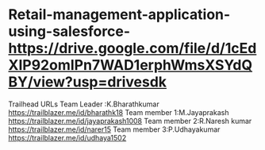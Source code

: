 # Retail-management-application-using-salesforce-https://drive.google.com/file/d/1cEdXIP92omIPn7WAD1erphWmsXSYdQBY/view?usp=drivesdk
Trailhead URLs
Team Leader :K.Bharathkumar https://trailblazer.me/id/bharathk18
Team member 1:M.Jayaprakash https://trailblazer.me/id/jayaprakash1008
Team member 2:R.Naresh kumar https://trailblazer.me/id/narer15
Team member 3:P.Udhayakumar https://trailblazer.me/id/udhaya1502
